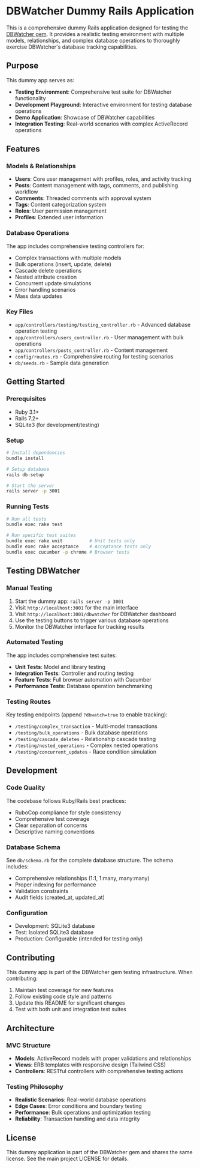 # DBWatcher Dummy Rails Application

This is a comprehensive dummy Rails application designed for testing the [DBWatcher gem](../../README.md). It provides a realistic testing environment with multiple models, relationships, and complex database operations to thoroughly exercise DBWatcher's database tracking capabilities.

## Purpose

This dummy app serves as:
- **Testing Environment**: Comprehensive test suite for DBWatcher functionality
- **Development Playground**: Interactive environment for testing database operations
- **Demo Application**: Showcase of DBWatcher capabilities
- **Integration Testing**: Real-world scenarios with complex ActiveRecord operations

## Features

### Models & Relationships
- **Users**: Core user management with profiles, roles, and activity tracking
- **Posts**: Content management with tags, comments, and publishing workflow
- **Comments**: Threaded comments with approval system
- **Tags**: Content categorization system
- **Roles**: User permission management
- **Profiles**: Extended user information

### Database Operations
The app includes comprehensive testing controllers for:
- Complex transactions with multiple models
- Bulk operations (insert, update, delete)
- Cascade delete operations
- Nested attribute creation
- Concurrent update simulations
- Error handling scenarios
- Mass data updates

### Key Files
- `app/controllers/testing/testing_controller.rb` - Advanced database operation testing
- `app/controllers/users_controller.rb` - User management with bulk operations
- `app/controllers/posts_controller.rb` - Content management
- `config/routes.rb` - Comprehensive routing for testing scenarios
- `db/seeds.rb` - Sample data generation

## Getting Started

### Prerequisites
- Ruby 3.1+
- Rails 7.2+
- SQLite3 (for development/testing)

### Setup
```bash
# Install dependencies
bundle install

# Setup database
rails db:setup

# Start the server
rails server -p 3001
```

### Running Tests
```bash
# Run all tests
bundle exec rake test

# Run specific test suites
bundle exec rake unit          # Unit tests only
bundle exec rake acceptance    # Acceptance tests only
bundle exec cucumber -p chrome # Browser tests
```

## Testing DBWatcher

### Manual Testing
1. Start the dummy app: `rails server -p 3001`
2. Visit `http://localhost:3001` for the main interface
3. Visit `http://localhost:3001/dbwatcher` for DBWatcher dashboard
4. Use the testing buttons to trigger various database operations
5. Monitor the DBWatcher interface for tracking results

### Automated Testing
The app includes comprehensive test suites:
- **Unit Tests**: Model and library testing
- **Integration Tests**: Controller and routing testing
- **Feature Tests**: Full browser automation with Cucumber
- **Performance Tests**: Database operation benchmarking

### Testing Routes
Key testing endpoints (append `?dbwatch=true` to enable tracking):
- `/testing/complex_transaction` - Multi-model transactions
- `/testing/bulk_operations` - Bulk database operations
- `/testing/cascade_deletes` - Relationship cascade testing
- `/testing/nested_operations` - Complex nested operations
- `/testing/concurrent_updates` - Race condition simulation

## Development

### Code Quality
The codebase follows Ruby/Rails best practices:
- RuboCop compliance for style consistency
- Comprehensive test coverage
- Clear separation of concerns
- Descriptive naming conventions

### Database Schema
See `db/schema.rb` for the complete database structure. The schema includes:
- Comprehensive relationships (1:1, 1:many, many:many)
- Proper indexing for performance
- Validation constraints
- Audit fields (created_at, updated_at)

### Configuration
- Development: SQLite3 database
- Test: Isolated SQLite3 database
- Production: Configurable (intended for testing only)

## Contributing

This dummy app is part of the DBWatcher gem testing infrastructure. When contributing:

1. Maintain test coverage for new features
2. Follow existing code style and patterns
3. Update this README for significant changes
4. Test with both unit and integration test suites

## Architecture

### MVC Structure
- **Models**: ActiveRecord models with proper validations and relationships
- **Views**: ERB templates with responsive design (Tailwind CSS)
- **Controllers**: RESTful controllers with comprehensive testing actions

### Testing Philosophy
- **Realistic Scenarios**: Real-world database operations
- **Edge Cases**: Error conditions and boundary testing
- **Performance**: Bulk operations and optimization testing
- **Reliability**: Transaction handling and data integrity

## License

This dummy application is part of the DBWatcher gem and shares the same license. See the main project LICENSE for details.
